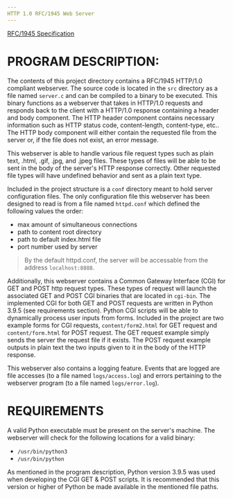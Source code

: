 ```yaml
---
HTTP 1.0 RFC/1945 Web Server
---
```


[RFC/1945 Specification](https://datatracker.ietf.org/doc/html/rfc1945)


# PROGRAM DESCRIPTION:

The contents of this project directory contains a RFC/1945 HTTP/1.0 compliant webserver. The source code is located
in the `src` directory as a file named `server.c` and can be compiled to a binary to be executed. This binary functions as a
webserver that takes in HTTP/1.0 requests and responds back to the client with a HTTP/1.0 response containing a header and body
component. The HTTP header component contains necessary information such as HTTP status code, content-length, content-type, etc..
The HTTP body component will either contain the requested file from the server or, if the file does not exist, an error message.

This webserver is able to handle various file request types such as plain text, .html, .gif, .jpg, and .jpeg files. These types
of files will be able to be sent in the body of the server's HTTP response correctly. Other requested file types will have
undefined behavior and sent as a plain text type. 

Included in the project structure is a `conf` directory meant to hold server configuration files. The only configuration file
this webserver has been designed to read is from a file named `httpd.conf` which defined the following values the order:

- max amount of simultaneous connections
- path to content root directory
- path to default index.html file
- port number used by server

> By the default httpd.conf, the server will be accessable from the address `localhost:8888`. 

Additionally, this webserver contains a Common Gateway Interface (CGI) for GET and POST http request types. These types of request
will launch the associated GET and POST CGI binaries that are located in `cgi-bin`. The implemented CGI for both GET and POST requests
are written in Python 3.9.5 (see requirements section). Python CGI scripts will be able to dynamically process user inputs
from forms. Included in the project are two example forms for CGI requests, `content/form2.html` for GET request and
`content/form.html` for POST request. The GET request example simply sends the server the request file if it exists. The POST
request example outputs in plain text the two inputs given to it in the body of the HTTP response.

This webserver also contains a logging feature. Events that are logged are file accesses (to a file named `logs/access.log`) and errors
pertaining to the webserver program (to a file named `logs/error.log`). 

# REQUIREMENTS

A valid Python executable must be present on the server's machine.
The webserver will check for the following locations for a valid binary:

- `/usr/bin/python3`
- `/usr/bin/python`

As mentioned in the program description, Python version 3.9.5 was used when developing the CGI GET & POST scripts. It is recommended
that this version or higher of Python be made available in the mentioned file paths.
